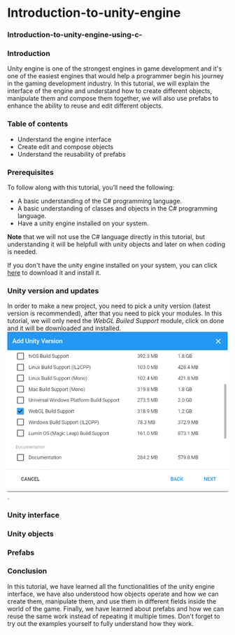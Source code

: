 # Introduction-to-unity-engine

### Introduction-to-unity-engine-using-c-

### Introduction
Unity engine is one of the strongest engines in game development and it's one of the easiest engines that would help a programmer begin his journey in the gaming development industry. In this tutorial, we will explain the interface of the engine and understand how to create different objects, manipulate them and compose them together, we will also use prefabs to enhance the ability to reuse and edit different objects.

### Table of contents
- Understand the engine interface
- Create edit and compose objects
- Understand the reusability of prefabs

### Prerequisites
To follow along with this tutorial, you’ll need the following:
- A basic understanding of the C# programming language.
- A basic understanding of classes and objects in the C# programming language.
- Have a unity engine installed on your system.

**Note** that we will not use the C# language directly in this tutorial, but understanding it will be helpfull with unity objects and later on when coding is needed.

If you don't have the unity engine installed on your system, you can click [here](https://unity.com/download) to download it and install it.

### Unity version and updates
In order to make a new project, you need to pick a unity version (latest version is recommended), after that you need to pick your modules. In this tutorial, we will only need the *WebGL Builed Support* module, click on done and it will be downloaded and installed. ![Webgl](https://github.com/mohamedgh16/Introduction-to-unity-engine/blob/main/Webgl.png).

### Unity interface


### Unity objects


### Prefabs















### Conclusion
In this tutorial, we have learned all the functionalities of the unity engine interface, we have also understood how objects operate and how we can create them, manipulate them, and use them in different fields inside the world of the game. Finally, we have learned about prefabs and how we can reuse the same work instead of repeating it multiple times. Don't forget to try out the examples yourself to fully understand how they work.
